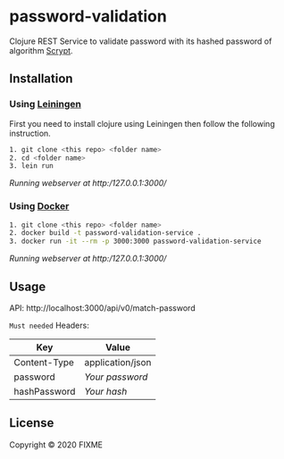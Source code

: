 # password-validation

Clojure REST Service to validate password with its hashed password of algorithm [Scrypt](https://github.com/weavejester/crypto-password).

## Installation

### Using [Leiningen](https://leiningen.org/)
First you need to install clojure using Leiningen then follow the following instruction.
```sh
1. git clone <this repo> <folder name>
2. cd <folder name>
3. lein run
```
*Running webserver at http:/127.0.0.1:3000/*

### Using [Docker](https://www.docker.com/)
```sh
1. git clone <this repo> <folder name>
2. docker build -t password-validation-service .
3. docker run -it --rm -p 3000:3000 password-validation-service
```
*Running webserver at http:/127.0.0.1:3000/*

## Usage

API: http://localhost:3000/api/v0/match-password

`Must needed` Headers: 

| Key          | Value            |
| ------------ | ---------------- |
| Content-Type | application/json |
| password     | *Your password*  |
| hashPassword | *Your hash*      |



## License

Copyright © 2020 FIXME

